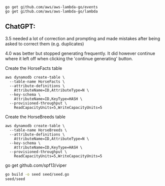 ```
go get github.com/aws/aws-lambda-go/events
go get github.com/aws/aws-lambda-go/lambda
```

## ChatGPT:

3.5 needed a lot of correction and prompting and made
mistakes after being asked to correct them (e.g. duplicates)

4.0 was better but stopped generating frequently. It did
however continue where it left off when clicking the 
'continue generating' button.

Create the HorseFacts table

```
aws dynamodb create-table \
  --table-name HorseFacts \
  --attribute-definitions \
    AttributeName=ID,AttributeType=N \
  --key-schema \
    AttributeName=ID,KeyType=HASH \
  --provisioned-throughput \
    ReadCapacityUnits=5,WriteCapacityUnits=5
```

Create the HorseBreeds table

```
aws dynamodb create-table \
  --table-name HorseBreeds \
  --attribute-definitions \
    AttributeName=ID,AttributeType=N \
  --key-schema \
    AttributeName=ID,KeyType=HASH \
  --provisioned-throughput \
    ReadCapacityUnits=5,WriteCapacityUnits=5
```
go get github.com/spf13/viper


```bash
go build -o seed seed/seed.go
seed/seed

```
